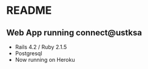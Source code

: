 # README

## Web App running connect@ustksa

- Rails 4.2 / Ruby 2.1.5
- Postgresql
- Now running on Heroku

